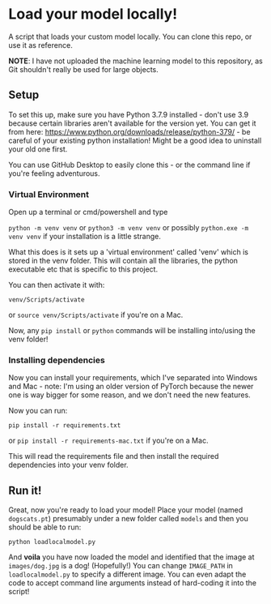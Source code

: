 # Load your model locally!
 A script that loads your custom model locally. You can clone this repo, or use it as reference.

**NOTE**: I have not uploaded the machine learning model to this repository, as Git shouldn't really be used for large objects.

## Setup
To set this up, make sure you have Python 3.7.9 installed - don't use 3.9 because certain libraries aren't available for the version yet. You can get it from here:
https://www.python.org/downloads/release/python-379/ - be careful of your existing python installation! Might be a good idea to uninstall your old one first.


You can use GitHub Desktop to easily clone this - or the command line if you're feeling adventurous.

### Virtual Environment

Open up a terminal or cmd/powershell and type

`python -m venv venv` or `python3 -m venv venv` or possibly `python.exe -m venv venv` if your installation is a little strange.

What this does is it sets up a 'virtual environment' called 'venv' which is stored in the venv folder. This will contain all the libraries, the python executable etc that is specific to this project.

You can then activate it with:

`venv/Scripts/activate`

or `source venv/Scripts/activate` if you're on a Mac.

Now, any `pip install` or `python` commands will be installing into/using the venv folder!

### Installing dependencies

Now you can install your requirements, which I've separated into Windows and Mac - note: I'm using an older version of PyTorch because the newer one is way bigger for some reason, and we don't need the new features.

Now you can run:

`pip install -r requirements.txt`

or `pip install -r requirements-mac.txt` if you're on a Mac.

This will read the requirements file and then install the required dependencies into your venv folder.

## Run it!

Great, now you're ready to load your model! Place your model (named `dogscats.pt`) presumably under a new folder called `models` and then you should be able to run:

`python loadlocalmodel.py`

And **voila** you have now loaded the model and identified that the image at `images/dog.jpg` is a dog! (Hopefully!) You can change `IMAGE_PATH` in `loadlocalmodel.py` to specify a different image. You can even adapt the code to accept command line arguments instead of hard-coding it into the script!